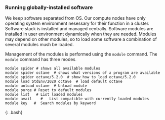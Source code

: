 ### Running globally-installed software
We keep software separated from OS. Our compute nodes have only operating system environment nesessary for their function in a cluster. Software stack is installed and managed centrally. Software modules are installed in user environment dynamically when they are needed.
Modules may depend on other modules, so to load some software a combination of several modules mush be loaded.

Management of the modules is performed using the `module` command. The `module` command has three modes.

~~~
module spider # shows all available modules
module spider octave  # shows what versions of a program are available
module spider octave/5.2.0  # show how to load octave/5.2.0
module load StdEnv/2020 octave  # load default octave
module unload octave  # Unload module
module purge # Reset to default modules
module list	  #	List loaded modules
module avail	#	List compatible with currently loaded modules
module key   #  Search modules by keyword
~~~
{: .bash}
